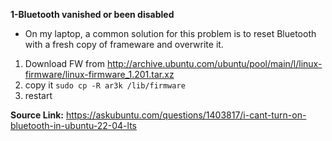 **1-Bluetooth vanished or been disabled**
- On my laptop, a common solution for this problem is to reset Bluetooth with a fresh copy of frameware and overwrite it. 

1. Download FW from http://archive.ubuntu.com/ubuntu/pool/main/l/linux-firmware/linux-firmware_1.201.tar.xz   <br />
2. copy it ``` sudo cp -R ar3k /lib/firmware ```
3. restart

**Source Link:**  https://askubuntu.com/questions/1403817/i-cant-turn-on-bluetooth-in-ubuntu-22-04-lts


